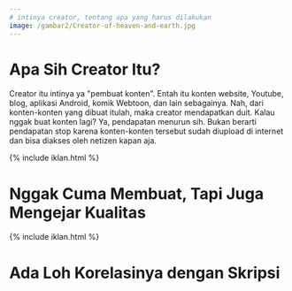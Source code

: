 ```yaml
---
# intinya creator, tentang apa yang harus dilakukan
image: /gambar2/Creator-of-heaven-and-earth.jpg
---
```


# Apa Sih Creator Itu?

Creator itu intinya ya "pembuat konten". Entah itu konten website, Youtube, blog, aplikasi Android, komik Webtoon, dan lain sebagainya. Nah, dari konten-konten yang dibuat itulah, maka creator mendapatkan duit. Kalau nggak buat konten lagi? Ya, pendapatan menurun sih. Bukan berarti pendapatan stop karena konten-konten tersebut sudah diupload di internet dan bisa diakses oleh netizen kapan aja.

{% include iklan.html %}

# Nggak Cuma Membuat, Tapi Juga Mengejar Kualitas

{% include iklan.html %}

# Ada Loh Korelasinya dengan Skripsi
